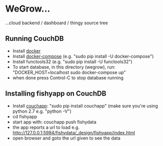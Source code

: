 # WeGrow...

...cloud backend / dashboard / thingy source tree


## Running CouchDB

- Install [docker][docker]
- Install [docker-compose][docker-compose] (e.g. "sudo pip install -U docker-compose")
- Install functools32 (e.g. "sudo pip install -U functools32")
- To start database, in this directory (wegrow), run:
  "DOCKER_HOST=localhost sudo docker-compose up"
- when done press Control-C to stop database running

## Installing fishyapp on CouchDB

- Install [couchapp][couchapp]:
  "sudo pip install couchapp" (make sure you're using python 2.7 e.g. "python -V")
- cd fishyapp
- start app with:
  couchapp push fishydata
- the app reports a url to load e.g. http://127.0.0.1:5984/fishydata/_design/fishyapp/index.html
- open browser and goto the url given to see the data

[docker]: http://docs.docker.com/engine/installation/
[docker-compose]: https://docs.docker.com/compose/install/
[couchapp]: https://couchapp.readthedocs.org/en/latest/couchapp/install.html
